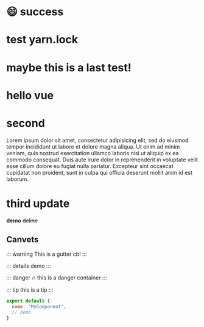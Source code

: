 <!--[[toc]]-->
<!--## Failed-->
# 😄 success
# test yarn.lock
# maybe this is a last test!
# hello vue

# second
Lorem ipsum dolor sit amet, consectetur adipisicing elit, sed do eiusmod tempor incididunt ut labore et dolore magna aliqua. Ut enim ad minim veniam, quis nostrud exercitation ullamco laboris nisi ut aliquip ex ea commodo consequat. Duis aute irure dolor in reprehenderit in voluptate velit esse cillum dolore eu fugiat nulla pariatur. Excepteur sint occaecat cupidatat non proident, sunt in culpa qui officia deserunt mollit anim id est laborum.

# third update
  __demo__
  ~~deline~~
## Canvets
::: warning
  This is a gutter cbl
:::


::: details
demo
:::

::: danger 🔥
this is a danger container
:::

::: tip
this is a tip
:::

``` js
export default {
  name: 'MyComponent',
  // demo
}
```

